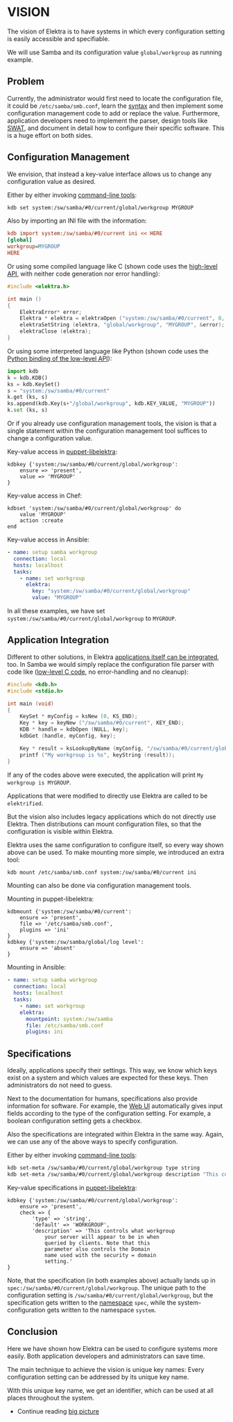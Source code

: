 # VISION

The vision of Elektra is to have systems in which every configuration
setting is easily accessible and specifiable.

We will use Samba and its configuration value `global/workgroup` as
running example.

## Problem

Currently, the administrator would first need to
locate the configuration file, it
could be `/etc/samba/smb.conf`, learn the
[syntax](https://www.samba.org/samba/docs/current/man-html/smb.conf.5.html)
and then implement some configuration management code to add or replace
the value. Furthermore, application developers need to implement
the parser, design tools like [SWAT](https://www.samba.org/samba/docs/old/Samba3-HOWTO/SWAT.html),
and document in detail how to configure their specific software.
This is a huge effort on both sides.

## Configuration Management

We envision, that instead a key-value interface
allows us to change any configuration value
as desired.

Either by either invoking [command-line tools](/doc/help/kdb.md):

```sh
kdb set system:/sw/samba/#0/current/global/workgroup MYGROUP
```

Also by importing an INI file with the information:

```ini
kdb import system:/sw/samba/#0/current ini << HERE
[global]
workgroup=MYGROUP
HERE
```

Or using some compiled language like C
(shown code uses the [high-level API](/src/libs/highlevel),
with neither code generation nor error handling):

```c
#include <elektra.h>

int main ()
{
	ElektraError* error;
	Elektra * elektra = elektraOpen ("system:/sw/samba/#0/current", 0, &error);
	elektraSetString (elektra, "global/workgroup", "MYGROUP", &error);
	elektraClose (elektra);
}
```

Or using some interpreted language like Python
(shown code uses the [Python binding of the low-level API](/doc/tutorials/python-kdb.md)):

```python
import kdb
k = kdb.KDB()
ks = kdb.KeySet()
s = "system:/sw/samba/#0/current"
k.get (ks, s)
ks.append(kdb.Key(s+"/global/workgroup", kdb.KEY_VALUE, "MYGROUP"))
k.set (ks, s)
```

Or if you already use configuration management tools, the vision is that
a single statement within the configuration management tool suffices to
change a configuration value.

Key-value access in [puppet-libelektra](https://puppet.libelektra.org):

```
kdbkey {'system:/sw/samba/#0/current/global/workgroup':
	ensure => 'present',
	value => 'MYGROUP'
}
```

Key-value access in Chef:

```
kdbset 'system:/sw/samba/#0/current/global/workgroup' do
	value 'MYGROUP'
	action :create
end
```

Key-value access in Ansible:

```yaml
- name: setup samba workgroup
  connection: local
  hosts: localhost
  tasks:
    - name: set workgroup
      elektra:
        key: "system:/sw/samba/#0/current/global/workgroup"
        value: "MYGROUP"
```

In all these examples, we have set
`system:/sw/samba/#0/current/global/workgroup` to `MYGROUP`.

## Application Integration

Different to other solutions, in Elektra
[applications itself can be integrated](/doc/tutorials/application-integration.md),
too.
In Samba we would simply replace the configuration file parser
with code like ([low-level C code](https://doc.libelektra.org/api/latest/html/group__key.html),
no error-handling and no cleanup):

```c
#include <kdb.h>
#include <stdio.h>

int main (void)
{
	KeySet * myConfig = ksNew (0, KS_END);
	Key * key = keyNew ("/sw/samba/#0/current", KEY_END);
	KDB * handle = kdbOpen (NULL, key);
	kdbGet (handle, myConfig, key);

	Key * result = ksLookupByName (myConfig, "/sw/samba/#0/current/global/workgroup", 0);
	printf ("My workgroup is %s", keyString (result));
}

```

If any of the codes above were executed, the
application will print `My workgroup is MYGROUP`.

Applications that were modified to directly use Elektra
are called to be `elektrified`.

But the vision also includes legacy applications which do
not directly use Elektra. Then distributions can mount
configuration files, so that the configuration is
visible within Elektra.

Elektra uses the same configuration to configure itself, so every way
shown above can be used. To make mounting more simple, we introduced an
extra tool:

```sh
kdb mount /etc/samba/smb.conf system:/sw/samba/#0/current ini
```

Mounting can also be done via configuration management
tools.

Mounting in puppet-libelektra:

```
kdbmount {'system:/sw/samba/#0/current':
	ensure => 'present',
	file => '/etc/samba/smb.conf',
	plugins => 'ini'
}
kdbkey {'system:/sw/samba/global/log level':
	ensure => 'absent'
}
```

Mounting in Ansible:

```yaml
- name: setup samba workgroup
  connection: local
  hosts: localhost
  tasks:
    - name: set workgroup
    elektra:
      mountpoint: system:/sw/samba
      file: /etc/samba/smb.conf
      plugins: ini
```

## Specifications

Ideally, applications specify their settings.
This way, we know which keys exist on a system and
which values are expected for these keys.
Then administrators do not need to guess.

Next to the documentation for humans, specifications
also provide information for software.
For example, the [Web UI](/src/tools/webui) automatically
gives input fields according to the type of
the configuration setting. For example, a boolean
configuration setting gets a checkbox.

Also the specifications are integrated within
Elektra in the same way. Again, we can use any
of the above ways to specify configuration.

Either by either invoking [command-line tools](/doc/help/kdb.md):

```sh
kdb set-meta /sw/samba/#0/current/global/workgroup type string
kdb set-meta /sw/samba/#0/current/global/workgroup description "This controls what workgroup your server will appear to be in when queried by clients. Note that this parameter also controls the Domain name used with the security = domain setting."
```

Key-value specifications in [puppet-libelektra](https://puppet.libelektra.org):

```
kdbkey {'system:/sw/samba/#0/current/global/workgroup':
	ensure => 'present',
	check => {
		'type' => 'string',
		'default' => 'WORKGROUP',
		'description' => 'This controls what workgroup
			your server will appear to be in when
			queried by clients. Note that this
			parameter also controls the Domain
			name used with the security = domain
			setting.'
}
```

Note, that the specification (in both examples above) actually lands up in
`spec:/sw/samba/#0/current/global/workgroup`. The unique path to the
configuration setting is `/sw/samba/#0/current/global/workgroup`, but
the specification gets written to the [namespace](/doc/tutorials/namespaces.md)
`spec`, while the system-configuration gets written to the namespace `system`.

## Conclusion

Here we have shown how Elektra can be used
to configure systems more easily.
Both application developers and administrators
can save time.

The main technique to achieve the vision is
unique key names: Every configuration setting
can be addressed by its unique key name.

With this unique key name, we get an identifier,
which can be used at all places throughout the
system.

- Continue reading [big picture](BIGPICTURE.md)
